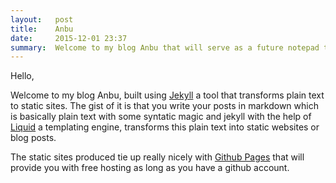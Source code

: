 ```yaml
---
layout:   post
title:    Anbu
date:     2015-12-01 23:37
summary:  Welcome to my blog Anbu that will serve as a future notepad to myself :-)
---
```


Hello,

Welcome to my blog Anbu, built using [Jekyll](http://jekyllrb.com) a tool that transforms plain text to static sites. The gist of it is that you write your posts in markdown which is basically plain text with some syntatic magic and jekyll with the help of [Liquid](http://docs.shopify.com/themes/liquid-basics) a templating engine, transforms this plain text into static websites or blog posts. 

The static sites produced tie up really nicely with [Github Pages](https://pages.github.com) that will provide you with free hosting as long as you have a github account.
